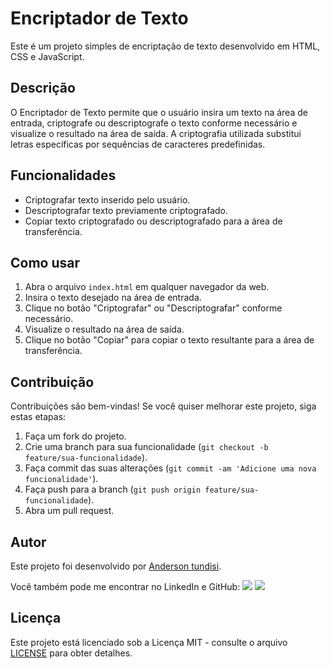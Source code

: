 # Encriptador de Texto

Este é um projeto simples de encriptação de texto desenvolvido em HTML, CSS e JavaScript.

## Descrição

O Encriptador de Texto permite que o usuário insira um texto na área de entrada, criptografe ou descriptografe o texto conforme necessário e visualize o resultado na área de saída. A criptografia utilizada substitui letras específicas por sequências de caracteres predefinidas.

## Funcionalidades

- Criptografar texto inserido pelo usuário.
- Descriptografar texto previamente criptografado.
- Copiar texto criptografado ou descriptografado para a área de transferência.

## Como usar

1. Abra o arquivo `index.html` em qualquer navegador da web.
2. Insira o texto desejado na área de entrada.
3. Clique no botão "Criptografar" ou "Descriptografar" conforme necessário.
4. Visualize o resultado na área de saída.
5. Clique no botão "Copiar" para copiar o texto resultante para a área de transferência.

## Contribuição

Contribuições são bem-vindas! Se você quiser melhorar este projeto, siga estas etapas:

1. Faça um fork do projeto.
2. Crie uma branch para sua funcionalidade (`git checkout -b feature/sua-funcionalidade`).
3. Faça commit das suas alterações (`git commit -am 'Adicione uma nova funcionalidade'`).
4. Faça push para a branch (`git push origin feature/sua-funcionalidade`).
5. Abra um pull request.

## Autor

Este projeto foi desenvolvido por [Anderson tundisi](https://github.com/AndersonTundisi).

Você também pode me encontrar no LinkedIn e GitHub:
[<img src="https://img.icons8.com/color/48/000000/linkedin.png"/>](https://www.linkedin.com/in/andersontundisi/)
[<img src="https://img.icons8.com/fluent/48/000000/github.png"/>](https://github.com/AndersonTundisi)

## Licença

Este projeto está licenciado sob a Licença MIT - consulte o arquivo [LICENSE](LICENSE) para obter detalhes.
